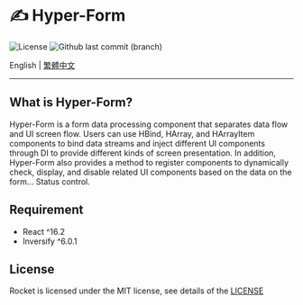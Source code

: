 # ✍ Hyper-Form

![License](https://img.shields.io/github/license/CH-Chang/hyper-form)
![Github last commit (branch)](https://img.shields.io/github/last-commit/CH-Chang/hyper-form/main)

English | [繁體中文](README.md)

---

## What is Hyper-Form?

Hyper-Form is a form data processing component that separates data flow and UI screen flow. Users can use HBind, HArray, and HArrayItem components to bind data streams and inject different UI components through DI to provide different kinds of screen presentation. In addition, Hyper-Form also provides a method to register components to dynamically check, display, and disable related UI components based on the data on the form... Status control.

## Requirement

- React ^16.2
- Inversify ^6.0.1

## License

Rocket is licensed under the MIT license, see details of the [LICENSE](LICENSE)
